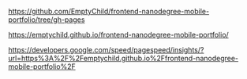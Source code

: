 https://github.com/EmptyChild/frontend-nanodegree-mobile-portfolio/tree/gh-pages

https://emptychild.github.io/frontend-nanodegree-mobile-portfolio/

https://developers.google.com/speed/pagespeed/insights/?url=https%3A%2F%2Femptychild.github.io%2Ffrontend-nanodegree-mobile-portfolio%2F
